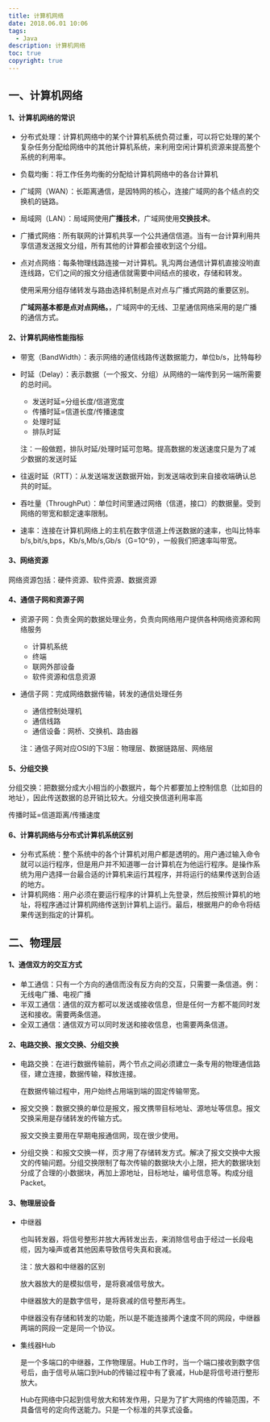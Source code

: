 ```yaml
---
title: 计算机网络
date: 2018.06.01 10:06
tags:
  - Java
description: 计算机网络
toc: true
copyright: true
---
```


## 一、计算机网络

#### 1、计算机网络的常识

- 分布式处理：计算机网络中的某个计算机系统负荷过重，可以将它处理的某个复杂任务分配给网络中的其他计算机系统，来利用空闲计算机资源来提高整个系统的利用率。
- 负载均衡：将工作任务均衡的分配给计算机网络中的各台计算机
- 广域网（WAN）：长距离通信，是因特网的核心，连接广域网的各个结点的交换机的链路。
- 局域网（LAN）：局域网使用**广播技术**，广域网使用**交换技术**。

- 广播式网络：所有联网的计算机共享一个公共通信信道。当有一台计算利用共享信道发送报文分组，所有其他的计算都会接收到这个分组。

- 点对点网络：每条物理线路连接一对计算机。乳沟两台通信计算机直接没哟直连线路，它们之间的报文分组通信就需要中间结点的接收，存储和转发。

  使用采用分组存储转发与路由选择机制是点对点与广播式网路的重要区别。

  **广域网基本都是点对点网络。**，广域网中的无线、卫星通信网络采用的是广播的通信方式。

#### 2、计算机网络性能指标

- 带宽（BandWidth）：表示网络的通信线路传送数据能力，单位b/s，比特每秒

- 时延（Delay）：表示数据（一个报文、分组）从网络的一端传到另一端所需要的总时间。

  - 发送时延=分组长度/信道宽度
  - 传播时延=信道长度/传播速度
  - 处理时延
  - 排队时延

  注：一般做题，排队时延/处理时延可忽略。提高数据的发送速度只是为了减少数据的发送时延

- 往返时延（RTT）：从发送端发送数据开始，到发送端收到来自接收端确认总共的时延。
- 吞吐量（ThroughPut）：单位时间里通过网络（信道，接口）的数据量。受到网络的带宽和额定速率限制。
- 速率：连接在计算机网络上的主机在数字信道上传送数据的速率，也叫比特率b/s,bit/s,bps，Kb/s,Mb/s,Gb/s（G=10^9），一般我们把速率叫带宽。

#### 3、网络资源

网络资源包括：硬件资源、软件资源、数据资源

#### 4、通信子网和资源子网

- 资源子网：负责全网的数据处理业务，负责向网络用户提供各种网络资源和网络服务
  - 计算机系统
  - 终端
  - 联网外部设备
  - 软件资源和信息资源

- 通信子网：完成网络数据传输，转发的通信处理任务

  - 通信控制处理机
  - 通信线路
  - 通信设备：网桥、交换机、路由器

  注：通信子网对应OSI的下3层：物理层、数据链路层、网络层

#### 5、分组交换

分组交换：把数据分成大小相当的小数据片，每个片都要加上控制信息（比如目的地址），因此传送数据的总开销比较大。分组交换信道利用率高

传播时延=信道距离/传播速度

#### 6、计算机网络与分布式计算机系统区别

- 分布式系统：整个系统中的各个计算机对用户都是透明的。用户通过输入命令就可以运行程序，但是用户并不知道哪一台计算机在为他运行程序。是操作系统为用户选择一台最合适的计算机来运行其程序，并将运行的结果传送到合适的地方。
- 计算机网络：用户必须在要运行程序的计算机上先登录，然后按照计算机的地址，将程序通过计算机网络传送到计算机上运行。最后，根据用户的命令将结果传送到指定的计算机。

## 二、物理层

#### 1、通信双方的交互方式

- 单工通信：只有一个方向的通信而没有反方向的交互，只需要一条信道。例：无线电广播、电视广播
- 半双工通信：通信的双方都可以发送或接收信息，但是任何一方都不能同时发送和接收。需要两条信道。
- 全双工通信：通信双方可以同时发送和接收信息，也需要两条信道。

#### 2、电路交换、报文交换、分组交换

- 电路交换：在进行数据传输前，两个节点之间必须建立一条专用的物理通信路径，建立连接，数据传输，释放连接。

  在数据传输过程中，用户始终占用端到端的固定传输带宽。

- 报文交换：数据交换的单位是报文，报文携带目标地址、源地址等信息。报文交换采用是存储转发的传输方式。

  报文交换主要用在早期电报通信网，现在很少使用。

- 分组交换：和报文交换一样，页才用了存储转发方式。解决了报文交换中大报文的传输问题。分组交换限制了每次传输的数据块大小上限，把大的数据块划分成了合理的小数据块，再加上源地址，目标地址，编号信息等。构成分组Packet。

#### 3、物理层设备

- 中继器

  也叫转发器，将信号整形并放大再转发出去，来消除信号由于经过一长段电缆，因为噪声或者其他因素导致信号失真和衰减。

  注：放大器和中继器的区别

  放大器放大的是模拟信号，是将衰减信号放大。

  中继器放大的是数字信号，是将衰减的信号整形再生。

  中继器没有存储和转发的功能，所以是不能连接两个速度不同的网段，中继器两端的网段一定是同一个协议。

- 集线器Hub

  是一个多端口的中继器，工作物理层。Hub工作时，当一个端口接收到数字信号后，由于信号从端口到Hub的传输过程中有了衰减，Hub是将信号进行整形放大。

  Hub在网络中只起到信号放大和转发作用，只是为了扩大网络的传输范围，不具备信号的定向传送能力。只是一个标准的共享式设备。